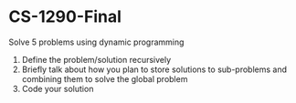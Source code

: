 # CS-1290-Final

Solve 5 problems using dynamic programming

1. Define the problem/solution recursively 
2. Briefly talk about how you plan to store solutions to sub-problems and combining them to solve the global problem
3. Code your solution
